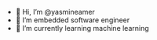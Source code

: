 - 👋 Hi, I’m @yasmineamer
- 👀 I’m embedded software engineer
- 🌱 I’m currently learning machine learning


<!---
yasmineamer/yasmineamer is a ✨ special ✨ repository because its `README.md` (this file) appears on your GitHub profile.
You can click the Preview link to take a look at your changes.
--->
